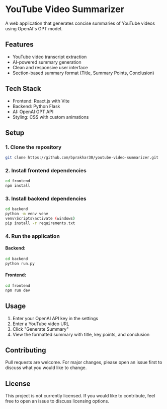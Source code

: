 # YouTube Video Summarizer

A web application that generates concise summaries of YouTube videos using OpenAI's GPT model.

## Features
- YouTube video transcript extraction
- AI-powered summary generation
- Clean and responsive user interface
- Section-based summary format (Title, Summary Points, Conclusion)

## Tech Stack
- Frontend: React.js with Vite
- Backend: Python Flask
- AI: OpenAI GPT API
- Styling: CSS with custom animations

## Setup
### 1. Clone the repository 

```bash
git clone https://github.com/bprakhar30/youtube-video-summarizer.git
```

### 2. Install frontend dependencies

```bash
cd frontend
npm install
```

### 3. Install backend dependencies

```bash
cd backend
python -m venv venv
venv\Scripts\activate (windows)
pip install -r requirements.txt
```

### 4. Run the application

#### Backend:
```bash
cd backend
python run.py
```

#### Frontend:
```bash
cd frontend
npm run dev
```

## Usage
1. Enter your OpenAI API key in the settings
2. Enter a YouTube video URL
3. Click "Generate Summary"
4. View the formatted summary with title, key points, and conclusion

## Contributing
Pull requests are welcome. For major changes, please open an issue first to discuss what you would like to change.

## License
This project is not currently licensed. If you would like to contribute, feel free to open an issue to discuss licensing options.
